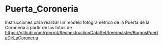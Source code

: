 # Puerta_Coroneria
Instrucciones para realizar un modelo fotogramétrico de la Puerta de la Coroneria a partir de las fotos de https://github.com/rperrot/ReconstructionDataSet/tree/master/BurgosPuertaDeLaCoroneria
